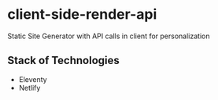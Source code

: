 # client-side-render-api

Static Site Generator with API calls in client for personalization

## Stack of Technologies
* Eleventy
* Netlify
